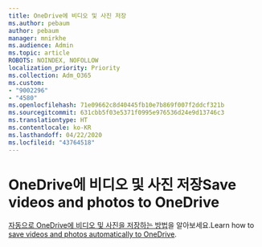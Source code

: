 ```yaml
---
title: OneDrive에 비디오 및 사진 저장
ms.author: pebaum
author: pebaum
manager: mnirkhe
ms.audience: Admin
ms.topic: article
ROBOTS: NOINDEX, NOFOLLOW
localization_priority: Priority
ms.collection: Adm_O365
ms.custom:
- "9002296"
- "4580"
ms.openlocfilehash: 71e09662c8d40445fb10e7b869f007f2ddcf321b
ms.sourcegitcommit: 631cbb5f03e5371f0995e976536d24e9d13746c3
ms.translationtype: HT
ms.contentlocale: ko-KR
ms.lasthandoff: 04/22/2020
ms.locfileid: "43764518"
---
```

# <a name="save-videos-and-photos-to-onedrive"></a><span data-ttu-id="7c6d7-102">OneDrive에 비디오 및 사진 저장</span><span class="sxs-lookup"><span data-stu-id="7c6d7-102">Save videos and photos to OneDrive</span></span>

<span data-ttu-id="7c6d7-103">[자동으로 OneDrive에 비디오 및 사진을 저장하는 방법](https://support.office.com/article/Save-photos-and-videos-to-OneDrive-automatically-42a0202d-c944-4ebc-bb17-32d0082226f8)을 알아보세요.</span><span class="sxs-lookup"><span data-stu-id="7c6d7-103">Learn how to [save videos and photos automatically to OneDrive](https://support.office.com/article/Save-photos-and-videos-to-OneDrive-automatically-42a0202d-c944-4ebc-bb17-32d0082226f8).</span></span>

